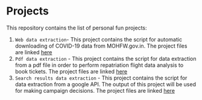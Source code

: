 # Projects
This repository contains the list of personal fun projects:
01. `Web data extraction`- This project contains the script for automatic downloading of COVID-19 data from MOHFW.gov.in. The project files are linked [here](https://github.com/etegaurav/Projects/tree/master/Data%20Extraction%20Projects/01.%20Web%20data%20extraction/Covid-19%20_Data_Extraction)
02. `Pdf data extraction` - This project contains the script for data extraction from a pdf file in order to perform repatriation flight data analysis to book tickets. The project files are linked [here](https://github.com/etegaurav/Projects/tree/master/Data%20Extraction%20Projects/02.%20Pdf%20data%20extraction)
03. `Search results data extraction` - This project contains the script for data extraction from a google API. The output of this project will be used for making campaign decisions. The project files are linked [here](https://github.com/etegaurav/Projects/tree/master/Data%20Extraction%20Projects/03.%20Data%20extraction%20using%20Google%20API)
